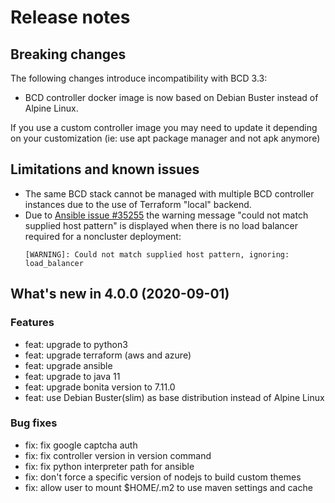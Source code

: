 # Release notes

## Breaking changes
The following changes introduce incompatibility with BCD 3.3:

* BCD controller docker image is now based on Debian Buster instead of Alpine Linux.

If you use a custom controller image you may need to update it depending on your customization (ie: use apt package manager and not apk anymore)

## Limitations and known issues

* The same BCD stack cannot be managed with multiple BCD controller instances due to the use of Terraform "local" backend.
* Due to [Ansible issue #35255](https://github.com/ansible/ansible/issues/35255) the warning message "could not match supplied host pattern" is displayed when there is no load balancer required for a noncluster deployment:
  ```
  [WARNING]: Could not match supplied host pattern, ignoring: load_balancer
  ```

## What's new in 4.0.0 (2020-09-01)

### Features
* feat: upgrade to python3
* feat: upgrade terraform (aws and azure)
* feat: upgrade ansible
* feat: upgrade to java 11
* feat: upgrade bonita version to 7.11.0
* feat: use Debian Buster(slim) as base distribution instead of Alpine Linux

### Bug fixes
* fix: fix google captcha auth
* fix: fix controller version in version command
* fix: fix python interpreter path for ansible
* fix: don't force a specific version of nodejs to build custom themes
* fix: allow user to mount $HOME/.m2 to use maven settings and cache
